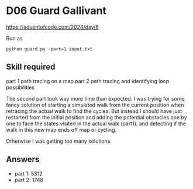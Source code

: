D06 Guard Gallivant
======================

https://adventofcode.com/2024/day/6

Run as

    python guard.py -part=1 input.txt

## Skill required

part 1 path tracing on a map
part 2 path tracing and identifying loop possibilities

The second part took way more time than expected. I was trying for some fancy solution of starting a simulated
walk from the current position when retracing the actual walk to find the cycles. But instead I should have
just restarted from the initial position and adding the potential obstacles one by one to face the states visited
in the actual walk (part1), and detecting if the walk in this new map ends off map or cycling.

Otherwise I was getting too many solutions.


## Answers

- part 1: 5312
- part 2: 1748
